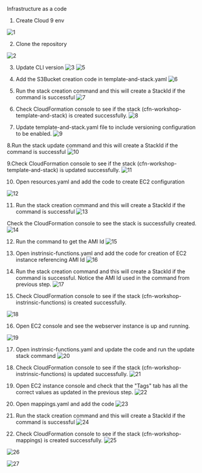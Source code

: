 Infrastructure as a code

1. Create Cloud 9 env
   
![1](https://github.com/prashantlangade306/12weeksawschallenge/assets/57378421/01478188-e68d-4c98-ad65-d63c60f30851)

2. Clone the repository
   
![2](https://github.com/prashantlangade306/12weeksawschallenge/assets/57378421/a7de095a-bf4c-4fd3-9fda-d2d05a802473)

3. Update CLI version
![3](https://github.com/prashantlangade306/12weeksawschallenge/assets/57378421/13ee6fe7-766f-42c7-b968-a0865cb1ae00)
![5](https://github.com/prashantlangade306/12weeksawschallenge/assets/57378421/f0e694c6-9977-4b7f-bc6e-0d96afa961fd)

5. Add the S3Bucket creation code in template-and-stack.yaml
![6](https://github.com/prashantlangade306/12weeksawschallenge/assets/57378421/7ddf6419-19d7-47cd-a068-054bdb72c157)

5. Run the stack creation command and this will create a StackId if the command is successful
![7](https://github.com/prashantlangade306/12weeksawschallenge/assets/57378421/8b7a782c-2c7e-4fae-bd10-6bd0298dcd83)

6. Check CloudFormation console to see if the stack (cfn-workshop-template-and-stack) is created successfully.
![8](https://github.com/prashantlangade306/12weeksawschallenge/assets/57378421/22e5f839-dc6e-4d9f-b221-93f4b07b2a22)

7. Update template-and-stack.yaml file to include versioning configuration to be enabled. 
![9](https://github.com/prashantlangade306/12weeksawschallenge/assets/57378421/35242f38-b268-4105-959e-e34f472e7fde)

8.Run the stack update command and this will create a StackId if the command is successful
![10](https://github.com/prashantlangade306/12weeksawschallenge/assets/57378421/bae9a586-3ccd-419d-80ed-84da5ca4a94c)

9.Check CloudFormation console to see if the stack (cfn-workshop-template-and-stack) is updated successfully.
![11](https://github.com/prashantlangade306/12weeksawschallenge/assets/57378421/9d65d761-4932-4e82-9bbf-d792f63861a7)

10. Open resources.yaml and add the code to create EC2 configuration
    
![12](https://github.com/prashantlangade306/12weeksawschallenge/assets/57378421/90a31807-007b-46ac-b19d-26cb517f0f28)

11. Run the stack creation command and this will create a StackId if the command is successful
![13](https://github.com/prashantlangade306/12weeksawschallenge/assets/57378421/fc62f42a-960c-4492-bd10-29a11de1cca0)

Check the CloudFormation console to see the stack is successfully created.
![14](https://github.com/prashantlangade306/12weeksawschallenge/assets/57378421/9ba57207-bec6-4988-b9f8-f8060d7b9d6b)

12. Run the command to get the AMI Id
![15](https://github.com/prashantlangade306/12weeksawschallenge/assets/57378421/2ef148d5-8b11-4463-8d1f-1280e0d5802e)

13. Open instrinsic-functions.yaml and add the code for creation of EC2 instance referencing AMI Id
![16](https://github.com/prashantlangade306/12weeksawschallenge/assets/57378421/ec50c3f0-e9b2-47f7-bc08-190810898c51)


14. Run the stack creation command and this will create a StackId if the command is successful. Notice the AMI Id used in the command from previous step.
![17](https://github.com/prashantlangade306/12weeksawschallenge/assets/57378421/f18dd0b9-2c97-4112-b5e4-1035100baaf0)

15. Check CloudFormation console to see if the stack (cfn-workshop-instrinsic-functions) is created successfully.

![18](https://github.com/prashantlangade306/12weeksawschallenge/assets/57378421/1b336bc5-1975-48b4-83c6-c83153bae043)

16. Open EC2 console and see the webserver instance is up and running.

![19](https://github.com/prashantlangade306/12weeksawschallenge/assets/57378421/6c1da435-628f-46ea-a2b2-2405b1b7a8af)

17. Open instrinsic-functions.yaml and update the code and run the update stack command
![20](https://github.com/prashantlangade306/12weeksawschallenge/assets/57378421/32f3fdae-30a4-4b2e-b59b-c97c26a1c6d4)

18. Check CloudFormation console to see if the stack (cfn-workshop-instrinsic-functions) is updated successfully.
![21](https://github.com/prashantlangade306/12weeksawschallenge/assets/57378421/c216dc95-a806-4eb6-8f80-9389f37c812b)

19. Open EC2 instance console and check that the "Tags" tab has all the correct values as updated in the previous step.
![22](https://github.com/prashantlangade306/12weeksawschallenge/assets/57378421/6f9d7d6a-e301-4688-a9b0-6155a7d4a08b)

20. Open mappings.yaml and add the code
![23](https://github.com/prashantlangade306/12weeksawschallenge/assets/57378421/04c8fd76-794b-49fb-8d4d-e7b262b87a63)

21. Run the stack creation command and this will create a StackId if the command is successful
![24](https://github.com/prashantlangade306/12weeksawschallenge/assets/57378421/88237238-8def-4a80-98be-84cae040e4ce)

22. Check CloudFormation console to see if the stack (cfn-workshop-mappings) is created successfully.
![25](https://github.com/prashantlangade306/12weeksawschallenge/assets/57378421/ecd15294-5eaf-44c3-a814-335cb053b168)

![26](https://github.com/prashantlangade306/12weeksawschallenge/assets/57378421/3e0cfe21-dc38-4087-9a6a-c802c190a549)

![27](https://github.com/prashantlangade306/12weeksawschallenge/assets/57378421/8f2be8d3-428e-47ec-8655-1186ea15841c)





